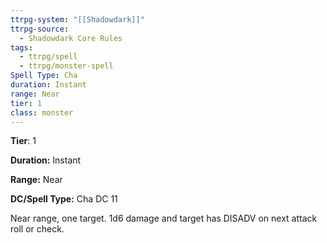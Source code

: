 ```yaml
---
ttrpg-system: "[[Shadowdark]]"
ttrpg-source:
  - Shadowdark Core Rules
tags:
  - ttrpg/spell
  - ttrpg/monster-spell
Spell Type: Cha
duration: Instant
range: Near
tier: 1
class: monster
---
```

**Tier**: 1

**Duration:** Instant

**Range:** Near

**DC/Spell Type:** Cha DC 11

Near range, one target. 1d6 damage and target has DISADV on next attack roll or check.